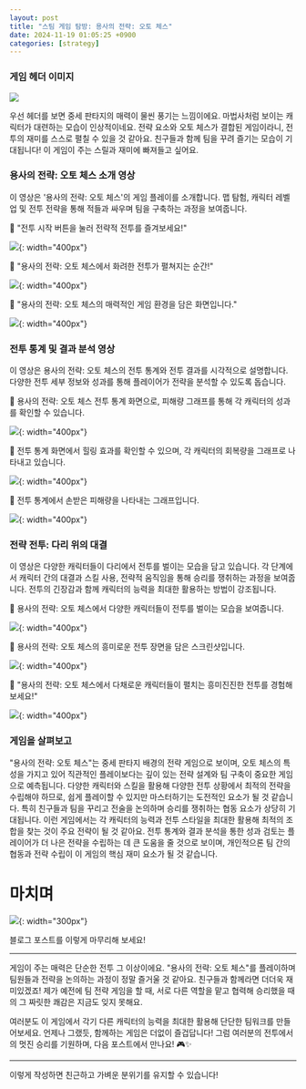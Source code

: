```yaml
---
layout: post
title: "스팀 게임 탐방: 용사의 전략: 오토 체스"
date: 2024-11-19 01:05:25 +0900
categories: [strategy]
---
```


### 게임 헤더 이미지
![](/static/img/attached/2219450/Seers_Gambit.jpg)

우선 헤더를 보면 중세 판타지의 매력이 물씬 풍기는 느낌이에요. 마법사처럼 보이는 캐릭터가 대련하는 모습이 인상적이네요. 전략 요소와 오토 체스가 결합된 게임이라니, 전투의 재미를 스스로 펼칠 수 있을 것 같아요. 친구들과 함께 팀을 꾸려 즐기는 모습이 기대됩니다! 이 게임이 주는 스릴과 재미에 빠져들고 싶어요.
### 용사의 전략: 오토 체스 소개 영상
 이 영상은 '용사의 전략: 오토 체스'의 게임 플레이를 소개합니다. 맵 탐험, 캐릭터 레벨업 및 전투 전략을 통해 적들과 싸우며 팀을 구축하는 과정을 보여줍니다.

🔽 "전투 시작 버튼을 눌러 전략적 전투를 즐겨보세요!"

![](/static/img/attached/2219450/frame_825.jpg){: width="400px"}

🔽 "용사의 전략: 오토 체스에서 화려한 전투가 펼쳐지는 순간!"

![](/static/img/attached/2219450/frame_1155.jpg){: width="400px"}

🔽 "용사의 전략: 오토 체스의 매력적인 게임 환경을 담은 화면입니다."

![](/static/img/attached/2219450/frame_1815.jpg){: width="400px"}

### 전투 통계 및 결과 분석 영상
 이 영상은 용사의 전략: 오토 체스의 전투 통계와 전투 결과를 시각적으로 설명합니다. 다양한 전투 세부 정보와 성과를 통해 플레이어가 전략을 분석할 수 있도록 돕습니다.

🔽 용사의 전략: 오토 체스 전투 통계 화면으로, 피해량 그래프를 통해 각 캐릭터의 성과를 확인할 수 있습니다.

![](/static/img/attached/2219450/frame_84.jpg){: width="400px"}

🔽 전투 통계 화면에서 힐링 효과를 확인할 수 있으며, 각 캐릭터의 회복량을 그래프로 나타내고 있습니다.

![](/static/img/attached/2219450/frame_252.jpg){: width="400px"}

🔽 전투 통계에서 손받은 피해량을 나타내는 그래프입니다.

![](/static/img/attached/2219450/frame_336.jpg){: width="400px"}

### 전략 전투: 다리 위의 대결
 이 영상은 다양한 캐릭터들이 다리에서 전투를 벌이는 모습을 담고 있습니다. 각 단계에서 캐릭터 간의 대결과 스킬 사용, 전략적 움직임을 통해 승리를 쟁취하는 과정을 보여줍니다. 전투의 긴장감과 함께 캐릭터의 능력을 최대한 활용하는 방법이 강조됩니다.

🔽 용사의 전략: 오토 체스에서 다양한 캐릭터들이 전투를 벌이는 모습을 보여줍니다.

![](/static/img/attached/2219450/frame_292.jpg){: width="400px"}

🔽 용사의 전략: 오토 체스의 흥미로운 전투 장면을 담은 스크린샷입니다.

![](/static/img/attached/2219450/frame_438.jpg){: width="400px"}

🔽 "용사의 전략: 오토 체스에서 다채로운 캐릭터들이 펼치는 흥미진진한 전투를 경험해보세요!"

![](/static/img/attached/2219450/frame_730.jpg){: width="400px"}

### 게임을 살펴보고
"용사의 전략: 오토 체스"는 중세 판타지 배경의 전략 게임으로 보이며, 오토 체스의 특성을 가지고 있어 직관적인 플레이보다는 깊이 있는 전략 설계와 팀 구축이 중요한 게임으로 예측됩니다. 다양한 캐릭터와 스킬을 활용해 다양한 전투 상황에서 최적의 전략을 수립해야 하므로, 쉽게 플레이할 수 있지만 마스터하기는 도전적인 요소가 될 것 같습니다. 특히 친구들과 팀을 꾸리고 전술을 논의하며 승리를 쟁취하는 협동 요소가 상당히 기대됩니다. 이런 게임에서는 각 캐릭터의 능력과 전투 스타일을 최대한 활용해 최적의 조합을 찾는 것이 주요 전략이 될 것 같아요. 전투 통계와 결과 분석을 통한 성과 검토는 플레이어가 더 나은 전략을 수립하는 데 큰 도움을 줄 것으로 보이며, 개인적으론 팀 간의 협동과 전략 수립이 이 게임의 핵심 재미 요소가 될 것 같습니다.
# 마치며
![](/static/img/attached/2219450/pistol_pose_woman.png){: width="300px"}

블로그 포스트를 이렇게 마무리해 보세요!

---

게임이 주는 매력은 단순한 전투 그 이상이에요. "용사의 전략: 오토 체스"를 플레이하며 팀원들과 전략을 논의하는 과정이 정말 즐거울 것 같아요. 친구들과 함께라면 더더욱 재미있겠죠! 제가 예전에 팀 전략 게임을 할 때, 서로 다른 역할을 맡고 협력해 승리했을 때의 그 짜릿한 쾌감은 지금도 잊지 못해요.

여러분도 이 게임에서 각기 다른 캐릭터의 능력을 최대한 활용해 단단한 팀워크를 만들어보세요. 언제나 그랬듯, 함께하는 게임은 더없이 즐겁답니다! 그럼 여러분의 전투에서의 멋진 승리를 기원하며, 다음 포스트에서 만나요! 🎮✨

--- 

이렇게 작성하면 친근하고 가벼운 분위기를 유지할 수 있습니다!
